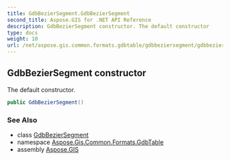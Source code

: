 ```yaml
---
title: GdbBezierSegment.GdbBezierSegment
second_title: Aspose.GIS for .NET API Reference
description: GdbBezierSegment constructor. The default constructor
type: docs
weight: 10
url: /net/aspose.gis.common.formats.gdbtable/gdbbeziersegment/gdbbeziersegment/
---
```

## GdbBezierSegment constructor

The default constructor.

```csharp
public GdbBezierSegment()
```

### See Also

* class [GdbBezierSegment](../)
* namespace [Aspose.Gis.Common.Formats.GdbTable](../../gdbbeziersegment/)
* assembly [Aspose.GIS](../../../)


